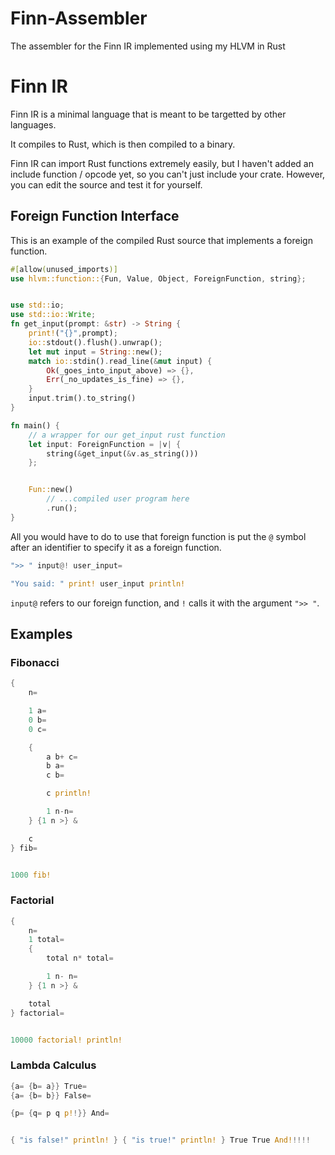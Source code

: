 # Finn-Assembler
The assembler for the Finn IR implemented using my HLVM in Rust

# Finn IR

Finn IR is a minimal language that is meant to be targetted by other languages.

It compiles to Rust, which is then compiled to a binary.

Finn IR can import Rust functions extremely easily, but I haven't added an include function / opcode yet, so you can't just include your crate. However, you can edit the source and test it for yourself.


## Foreign Function Interface

This is an example of the compiled Rust source that implements a foreign function.

```rust
#[allow(unused_imports)]
use hlvm::function::{Fun, Value, Object, ForeignFunction, string}; 


use std::io;
use std::io::Write;
fn get_input(prompt: &str) -> String {
    print!("{}",prompt);
    io::stdout().flush().unwrap();
    let mut input = String::new();
    match io::stdin().read_line(&mut input) {
        Ok(_goes_into_input_above) => {},
        Err(_no_updates_is_fine) => {},
    }
    input.trim().to_string()
}

fn main() {
    // a wrapper for our get_input rust function
    let input: ForeignFunction = |v| {
        string(&get_input(&v.as_string()))
    };


    Fun::new()
        // ...compiled user program here
        .run();
}
```


All you would have to do to use that foreign function is put the `@` symbol after an identifier to specify it as a foreign function.

```rust
">> " input@! user_input=

"You said: " print! user_input println!
```

`input@` refers to our foreign function, and `!` calls it with the argument `">> "`.


## Examples

### Fibonacci
```rust
{
    n=

    1 a=
    0 b=
    0 c=

    {
        a b+ c=
        b a=
        c b=

        c println!

        1 n-n=
    } {1 n >} &

    c
} fib=


1000 fib!
```

### Factorial
```rust
{ 
    n=
    1 total=
    {
        total n* total=

        1 n- n=
    } {1 n >} &

    total
} factorial=


10000 factorial! println!
```

### Lambda Calculus
```rust
{a= {b= a}} True= 
{a= {b= b}} False= 

{p= {q= p q p!!}} And=


{ "is false!" println! } { "is true!" println! } True True And!!!!!
```
